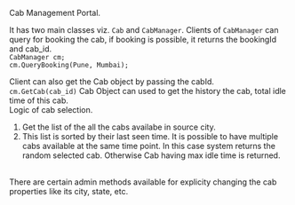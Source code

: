 Cab Management Portal.

It has two main classes viz. `Cab` and `CabManager`.
Clients of `CabManager` can query for booking the cab, if booking is possible, it returns the bookingId and cab_id.
<br/>
`CabManager cm;`
<br/>
 `cm.QueryBooking(Pune, Mumbai);`
 
 Client can also get the Cab object by passing the cabId.
 <br/>
 `cm.GetCab(cab_id)`
 Cab Object can used to get the history the cab, total idle time of this cab.
 <br/>
 Logic of cab selection. <br/>
 1. Get the list of the all the cabs availabe in source city. <br/>
 2. This list is sorted by their last seen time. It is possible to have multiple cabs available at the same time point. In this case system returns the random selected cab. Otherwise Cab having max idle time is returned.
 
  <br/>
 There are certain admin methods available for explicity changing the cab properties like its city, state, etc.
